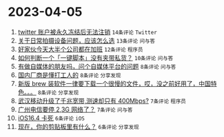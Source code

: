 # 2023-04-05

1. [twitter 账户被永久冻结后无法注销](https://www.v2ex.com/t/929900) `14条评论` `Twitter`
1. [关于日常拍摄设备问题，应该怎么选](https://www.v2ex.com/t/929912) `13条评论` `问与答`
1. [好家伙今天大半个公司都在加班](https://www.v2ex.com/t/929921) `12条评论` `程序员`
1. [如何判断一个「一键脚本」没有夹带私货？](https://www.v2ex.com/t/929902) `10条评论` `问与答`
1. [有做自媒体的朋友吗，问个自媒体平台的问题](https://www.v2ex.com/t/929909) `8条评论` `问与答`
1. [国内厂商是懂打工人的](https://www.v2ex.com/t/929901) `8条评论` `分享发现`
1. [新版 brew 装软件一律要下载一个很慢的文件，哎，没之前好用了，中国特色。。。](https://www.v2ex.com/t/929899) `8条评论` `分享发现`
1. [武汉移动升级了千兆宽带,测速却只有 400Mbps?](https://www.v2ex.com/t/929932) `7条评论` `程序员`
1. [广州电信要停 2,3G 网络了？](https://www.v2ex.com/t/929917) `7条评论` `问与答`
1. [iOS16.4 卡死](https://www.v2ex.com/t/929896) `6条评论` `iOS`
1. [现在，你的剪贴板里有什么？](https://www.v2ex.com/t/929898) `6条评论` `分享发现`
